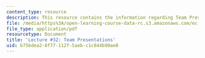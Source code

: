 ```yaml
---
content_type: resource
description: This resource contains the information regarding Team Presentations.
file: /media/https%3A/open-learning-course-data-rc.s3.amazonaws.com/ec-701j-d-lab-i-development-fall-2009/b75bdea28f77112f5aebc1c844b90ae0_MITEC_701JF09_lec32_nb.pdf
file_type: application/pdf
resourcetype: Document
title: 'Lecture #32: Team Presentations'
uid: b75bdea2-8f77-112f-5aeb-c1c844b90ae0
---
```

